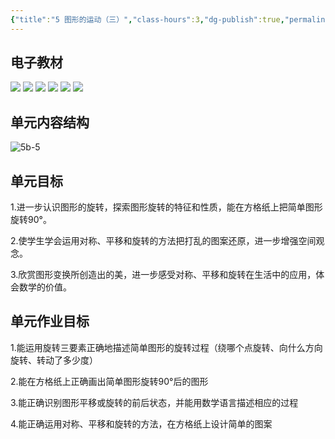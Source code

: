 ```yaml
---
{"title":"5 图形的运动（三）","class-hours":3,"dg-publish":true,"permalink":"/4 单元教学/5B 五下/5 图形的运动（三）/","dgPassFrontmatter":true,"noteIcon":""}
---
```



## 电子教材

<p class="grid-4">
	<img loading="lazy" decoding="async" src="https://book.pep.com.cn/1221001502141/files/mobile/89.jpg">
	<img loading="lazy" decoding="async" src="https://book.pep.com.cn/1221001502141/files/mobile/90.jpg">
	<img loading="lazy" decoding="async" src="https://book.pep.com.cn/1221001502141/files/mobile/91.jpg">
	<img loading="lazy" decoding="async" src="https://book.pep.com.cn/1221001502141/files/mobile/92.jpg">
	<img loading="lazy" decoding="async" src="https://book.pep.com.cn/1221001502141/files/mobile/93.jpg">
	<img loading="lazy" decoding="async" src="https://book.pep.com.cn/1221001502141/files/mobile/94.jpg">
</p>

## 单元内容结构

![5b-5](https://r2.edui123.com/2023/04/5b-5.png)

## 单元目标

1.进一步认识图形的旋转，探索图形旋转的特征和性质，能在方格纸上把简单图形旋转90°。

2.使学生学会运用对称、平移和旋转的方法把打乱的图案还原，进一步增强空间观念。

3.欣赏图形变换所创造出的美，进一步感受对称、平移和旋转在生活中的应用，体会数学的价值。

## 单元作业目标

1.能运用旋转三要素正确地描述简单图形的旋转过程（绕哪个点旋转、向什么方向旋转、转动了多少度）

2.能在方格纸上正确画出简单图形旋转90°后的图形

3.能正确识别图形平移或旋转的前后状态，并能用数学语言描述相应的过程

4.能正确运用对称、平移和旋转的方法，在方格纸上设计简单的图案
